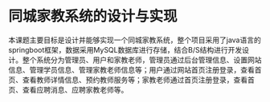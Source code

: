 # 同城家教系统的设计与实现
本课题主要目标是设计并能够实现一个同城家教系统，整个项目采用了java语言的springboot框架，数据采用MySQL数据库进行存储，结合B/S结构进行开发设计。整个系统分为管理员、用户和家教老师，管理员通过后台管理信息、设置网站信息、管理学员信息、管理家教老师信息等；用户通过网站首页注册登录，查看首页、查看教师详情信息、预约教师服务等；家教老师通过首页注册登录，查看首页、查看应聘消息、应聘家教老师等。
